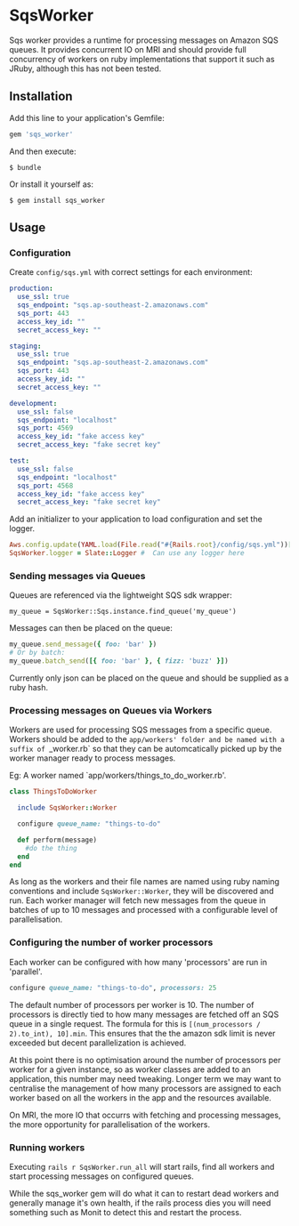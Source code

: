 # SqsWorker

Sqs worker provides a runtime for processing messages on Amazon SQS queues. It provides concurrent IO on MRI and should provide full concurrency of workers on ruby implementations that support it such as JRuby, although this has not been tested.

## Installation

Add this line to your application's Gemfile:

```ruby
gem 'sqs_worker'
```

And then execute:

    $ bundle

Or install it yourself as:

    $ gem install sqs_worker

## Usage

### Configuration

Create `config/sqs.yml` with correct settings for each environment:

```yaml
production:
  use_ssl: true
  sqs_endpoint: "sqs.ap-southeast-2.amazonaws.com"
  sqs_port: 443
  access_key_id: ""
  secret_access_key: ""

staging:
  use_ssl: true
  sqs_endpoint: "sqs.ap-southeast-2.amazonaws.com"
  sqs_port: 443
  access_key_id: ""
  secret_access_key: ""

development:
  use_ssl: false
  sqs_endpoint: "localhost"
  sqs_port: 4569
  access_key_id: "fake access key"
  secret_access_key: "fake secret key"

test:
  use_ssl: false
  sqs_endpoint: "localhost"
  sqs_port: 4568
  access_key_id: "fake access key"
  secret_access_key: "fake secret key"
```

Add an initializer to your application to load configuration and set the logger.

```ruby
Aws.config.update(YAML.load(File.read("#{Rails.root}/config/sqs.yml"))[Rails.env])
SqsWorker.logger = Slate::Logger #  Can use any logger here

```

### Sending messages via Queues

Queues are referenced via the lightweight SQS sdk wrapper:

`my_queue = SqsWorker::Sqs.instance.find_queue('my_queue')`

Messages can then be placed on the queue:

```ruby
my_queue.send_message({ foo: 'bar' })
# Or by batch:
my_queue.batch_send([{ foo: 'bar' }, { fizz: 'buzz' }])
```

Currently only json can be placed on the queue and should be supplied as a ruby hash.


### Processing messages on Queues via Workers

Workers are used for processing SQS messages from a specific queue. Workers should be added to the `app/workers' folder and be named with a suffix of `_worker.rb` so that they can be automcatically picked up by the worker manager ready to process messages.

Eg: A worker named `app/workers/things_to_do_worker.rb'.

```ruby
class ThingsToDoWorker

  include SqsWorker::Worker

  configure queue_name: "things-to-do"

  def perform(message)
    #do the thing
  end
end
```

As long as the workers and their file names are named using ruby naming conventions and include `SqsWorker::Worker`, they will be discovered and run. Each worker manager will fetch new messages from the queue in batches of up to 10 messages and processed with a configurable level of parallelisation.

### Configuring the number of worker processors

Each worker can be configured with how many 'processors' are run in 'parallel'.

```ruby
configure queue_name: "things-to-do", processors: 25
```

The default number of processors per worker is 10.  The number of processors is directly tied to how many messages are fetched off an SQS queue in a single request.  The formula for this is `[(num_processors / 2).to_int), 10].min`. This ensures that the the amazon sdk limit is never exceeded but decent parallelization is achieved.


At this point there is no optimisation around the number of processors per worker for a given instance, so as worker classes are added to an application, this number may need tweaking.  Longer term we may want to centralise the management of how many processors are assigned to each worker based on all the workers in the app and the resources available.

On MRI, the more IO that occurrs with fetching and processing messages, the more opportunity for parallelisation of the workers.

### Running workers

Executing `rails r SqsWorker.run_all` will start rails, find all workers and start processing messages on configured queues.

While the sqs_worker gem will do what it can to restart dead workers and generally manage it's own health, if the rails process dies you will need something such as Monit to detect this and restart the process.


